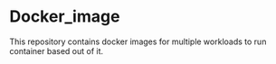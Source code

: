 # Docker_image
This repository contains docker images for multiple workloads to run container based out of it.
